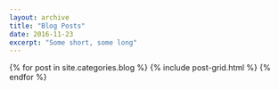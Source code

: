 ```yaml
---
layout: archive
title: "Blog Posts"
date: 2016-11-23
excerpt: "Some short, some long"
---
```


<div class="tiles">
{% for post in site.categories.blog %}
  {% include post-grid.html %}
{% endfor %}
</div><!-- /.tiles -->